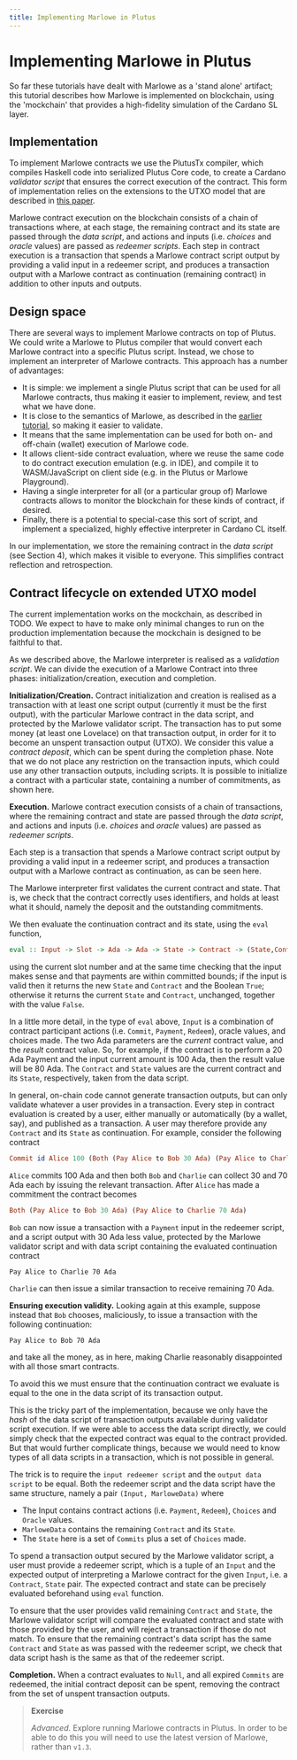 ```yaml
---
title: Implementing Marlowe in Plutus
---
```


# Implementing Marlowe in Plutus

So far these tutorials have dealt with Marlowe as a 'stand alone' artifact; this tutorial describes how Marlowe is implemented on blockchain, using the 'mockchain'
that provides a high-fidelity simulation of the Cardano SL layer.

## Implementation

To implement Marlowe contracts we use the PlutusTx compiler, which
compiles Haskell code into serialized Plutus Core code, to create a
Cardano *validator script* that ensures the correct execution of the
contract. This form of implementation relies on the extensions to the
UTXO model that are described in [this
paper](https://iohk.io/research/papers/#functional-blockchain-contracts).

Marlowe contract execution on the blockchain consists of a chain of
transactions where, at each stage, the remaining contract and its state
are passed through the *data script*, and actions and inputs
(i.e. *choices* and *oracle* values) are passed as *redeemer scripts*.
Each step in contract execution is a transaction that spends a Marlowe
contract script output by providing a valid input in a redeemer script,
and produces a transaction output with a Marlowe contract as
continuation (remaining contract) in addition to other inputs and
outputs.

## Design space

There are several ways to implement Marlowe contracts on top of Plutus.
We could write a Marlowe to Plutus compiler that would convert each
Marlowe contract into a specific Plutus script. Instead, we chose to
implement an interpreter of Marlowe contracts. This approach has a
number of advantages:

-   It is simple: we implement a single Plutus script that can be used
    for all Marlowe contracts, thus making it easier to implement,
    review, and test what we have done.
-   It is close to the semantics of Marlowe, as described in the
    [earlier tutorial](marlowe-data.md), so making it
    easier to validate. 
-   It means that the same implementation can be used for both on- and
    off-chain (wallet) execution of Marlowe code.
-   It allows client-side contract evaluation, where we reuse the same
    code to do contract execution emulation (e.g. in IDE), and compile
    it to WASM/JavaScript on client side (e.g. in the Plutus or Marlowe
    Playground).
-   Having a single interpreter for all (or a particular group of)
    Marlowe contracts allows to monitor the blockchain for these kinds
    of contract, if desired.
-   Finally, there is a potential to special-case this sort of script,
    and implement a specialized, highly effective interpreter in Cardano
    CL itself.

In our implementation, we store the remaining contract in the *data
script* (see Section 4), which makes it visible to everyone. This
simplifies contract reflection and retrospection.

## Contract lifecycle on extended UTXO model

The current implementation works on the mockchain, as described in TODO.
We expect to have to make only minimal changes to run on the production
implementation because the mockchain is designed to be faithful to that.

As we described above, the Marlowe interpreter is realised as a
*validation script*. We can divide the execution of a Marlowe Contract
into three phases: initialization/creation, execution and completion.

**Initialization/Creation.** Contract initialization and creation is
realised as a transaction with at least one script output (currently it
must be the first output), with the particular Marlowe contract in the
data script, and protected by the Marlowe validator script. The
transaction has to put some money (at least one Lovelace) on that
transaction output, in order for it to become an unspent transaction
output (UTXO). We consider this value a *contract deposit*, which can be
spent during the completion phase. Note that we do not place any
restriction on the transaction inputs, which could use any other
transaction outputs, including scripts. It is possible to initialize a
contract with a particular state, containing a number of commitments, as
shown here.

**Execution.** Marlowe contract execution consists of a chain of
transactions, where the remaining contract and state are passed through
the *data script*, and actions and inputs (i.e. *choices* and *oracle*
values) are passed as *redeemer scripts*.

Each step is a transaction that spends a Marlowe contract script output
by providing a valid input in a redeemer script, and produces a
transaction output with a Marlowe contract as continuation, as can be
seen here.

The Marlowe interpreter first validates the current contract and state.
That is, we check that the contract correctly uses identifiers, and
holds at least what it should, namely the deposit and the outstanding
commitments.

We then evaluate the continuation contract and its state, using the
`eval` function,

``` haskell
eval :: Input -> Slot -> Ada -> Ada -> State -> Contract -> (State,Contract,Bool)
```

using the current slot number and at the same time checking that the
input makes sense and that payments are within committed bounds; if the
input is valid then it returns the new `State` and `Contract` and the
Boolean `True`; otherwise it returns the current `State` and `Contract`,
unchanged, together with the value `False`.

In a little more detail, in the type of `eval` above, `Input` is a
combination of contract participant actions (i.e. `Commit`, `Payment`,
`Redeem`), oracle values, and choices made. The two Ada parameters are
the *current* contract value, and the *result* contract value. So, for
example, if the contract is to perform a 20 Ada Payment and the input
current amount is 100 Ada, then the result value will be 80 Ada. The
`Contract` and `State` values are the current contract and its `State`,
respectively, taken from the data script.

In general, on-chain code cannot generate transaction outputs, but can
only validate whatever a user provides in a transaction. Every step in
contract evaluation is created by a user, either manually or
automatically (by a wallet, say), and published as a transaction. A user
may therefore provide any `Contract` and its `State` as continuation.
For example, consider the following contract

``` haskell
Commit id Alice 100 (Both (Pay Alice to Bob 30 Ada) (Pay Alice to Charlie 70 Ada))
```

`Alice` commits 100 Ada and then both `Bob` and `Charlie` can collect 30
and 70 Ada each by issuing the relevant transaction. After `Alice` has
made a commitment the contract becomes

``` haskell
Both (Pay Alice to Bob 30 Ada) (Pay Alice to Charlie 70 Ada)
```

`Bob` can now issue a transaction with a `Payment` input in the redeemer
script, and a script output with 30 Ada less value, protected by the
Marlowe validator script and with data script containing the evaluated
continuation contract

``` 
Pay Alice to Charlie 70 Ada
```

`Charlie` can then issue a similar transaction to receive remaining 70
Ada.

**Ensuring execution validity.** Looking again at this example, suppose
instead that `Bob` chooses, maliciously, to issue a transaction with the
following continuation:

``` 
Pay Alice to Bob 70 Ada
```

and take all the money, as in here, making Charlie reasonably
disappointed with all those smart contracts.

To avoid this we must ensure that the continuation contract we evaluate
is equal to the one in the data script of its transaction output.

This is the tricky part of the implementation, because we only have the
*hash* of the data script of transaction outputs available during
validator script execution. If we were able to access the data script
directly, we could simply check that the expected contract was equal to
the contract provided. But that would further complicate things, because
we would need to know types of all data scripts in a transaction, which
is not possible in general.

The trick is to require the `input redeemer script` and the
`output data script` to be equal. Both the redeemer script and the data
script have the same structure, namely a pair `(Input, MarloweData)`
where

-   The Input contains contract actions (i.e. `Payment`, `Redeem`),
    `Choices` and `Oracle` values.
-   `MarloweData` contains the remaining `Contract` and its `State`.
-   The `State` here is a set of `Commits` plus a set of `Choices` made.

To spend a transaction output secured by the Marlowe validator script, a
user must provide a redeemer script, which is a tuple of an `Input` and
the expected output of interpreting a Marlowe contract for the given
`Input`, i.e. a `Contract`, `State` pair. The expected contract and
state can be precisely evaluated beforehand using `eval` function.

To ensure that the user provides valid remaining `Contract` and `State`,
the Marlowe validator script will compare the evaluated contract and
state with those provided by the user, and will reject a transaction if
those do not match. To ensure that the remaining contract's data script
has the same `Contract` and `State` as was passed with the redeemer
script, we check that data script hash is the same as that of the
redeemer script.

**Completion.** When a contract evaluates to `Null`, and all expired
`Commits` are redeemed, the initial contract deposit can be spent,
removing the contract from the set of unspent transaction outputs.

> **Exercise**
>
> *Advanced.* Explore running Marlowe contracts in Plutus. In order to
> be able to do this you will need to use the latest version of Marlowe,
> rather than `v1.3`.
